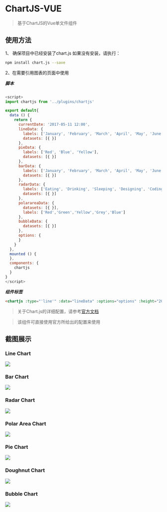 # ChartJS-VUE
> 基于ChartJS的Vue单文件组件

## 使用方法

1、 确保项目中已经安装了chart.js
如果没有安装，请执行：
``` bash
npm install chart.js --save
```
2、在需要引用图表的页面中使用

***脚本***
``` javascript

<script>
import chartjs from '../plugins/chartjs'

export default{
  data () {
    return {
      currentDate: '2017-05-11 12:00',
      lineData: {
        labels: ['January', 'February', 'March', 'April', 'May', 'June', 'July'],
        datasets: [{ }]
      },
      pieData: {
        labels: ['Red', 'Blue', 'Yellow'],
        datasets: [{ }]
      },
      barData: {
        labels: ['January', 'February', 'March', 'April', 'May', 'June', 'July'],
        datasets: [{ }]
      },
      radarData: {
        labels: ['Eating', 'Drinking', 'Sleeping', 'Designing', 'Coding', 'Cycling', 'Running'],
        datasets: [{ }]
      },
      polarareaData: {
        datasets: [{ }],
        labels: ['Red','Green','Yellow','Grey','Blue']
      },
      bubbleData: {
        datasets: [{ }]
      },
      options: {
      }
    }
  },
  mounted () {
  },
  components: {
    chartjs
  }
}
</script>
```

***组件标签***
``` html
<chartjs :type="'line'" :data="lineData" :options="options" :height="200"></chartjs>
```

> 关于Chart.js的详细配置，请参考[官方文档](http://www.chartjs.org/docs/)

> 该组件可直接使用官方所给出的配置来使用

## 截图展示

### Line Chart
![](static/line.png)

### Bar Chart
![](static/bar.png)

### Radar Chart
![](static/radar.png)

### Polar Area Chart
![](static/polarArea.png)

### Pie Chart
![](static/pie.png)

### Doughnut Chart
![](static/doughnut.png)

### Bubble Chart
![](static/bubble.png)
